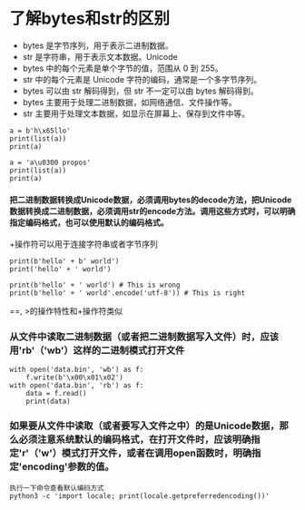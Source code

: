 # 了解bytes和str的区别
- bytes 是字节序列，用于表示二进制数据。
- str 是字符串，用于表示文本数据。Unicode
- bytes 中的每个元素是单个字节的值，范围从 0 到 255。
- str 中的每个元素是 Unicode 字符的编码，通常是一个多字节序列。
- bytes 可以由 str 解码得到，但 str 不一定可以由 bytes 解码得到。
- bytes 主要用于处理二进制数据，如网络通信、文件操作等。
- str 主要用于处理文本数据，如显示在屏幕上、保存到文件中等。

```
a = b'h\x65llo'
print(list(a))
print(a)

a = 'a\u0300 propos'
print(list(a))
print(a)
```
#### 把二进制数据转换成Unicode数据，必须调用bytes的decode方法，把Unicode数据转换成二进制数据，必须调用str的encode方法。调用这些方式时，可以明确指定编码格式，也可以使用默认的编码格式。

+操作符可以用于连接字符串或者字节序列

```
print(b'hello' + b' world')
print('hello' + ' world')

print(b'hello' + ' world') # This is wrong
print(b'hello' + ' world'.encode('utf-8')) # This is right
```
==, >的操作特性和+操作符类似

### 从文件中读取二进制数据（或者把二进制数据写入文件）时，应该用'rb'（'wb'）这样的二进制模式打开文件

```
with open('data.bin', 'wb') as f:
    f.write(b'\x00\x01\x02')
with open('data.bin', 'rb') as f:
    data = f.read()
    print(data)
```

### 如果要从文件中读取（或者要写入文件之中）的是Unicode数据，那么必须注意系统默认的编码格式，在打开文件时，应该明确指定'r'（'w'）模式打开文件，或者在调用open函数时，明确指定'encoding'参数的值。
```
执行一下命令查看默认编码方式
python3 -c 'import locale; print(locale.getpreferredencoding())'
``` 